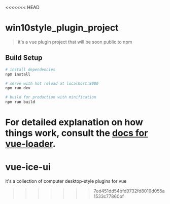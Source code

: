 <<<<<<< HEAD
# win10style_plugin_project

> it's a vue plugin project that will be soon public to npm

## Build Setup

``` bash
# install dependencies
npm install

# serve with hot reload at localhost:8080
npm run dev

# build for production with minification
npm run build
```

For detailed explanation on how things work, consult the [docs for vue-loader](http://vuejs.github.io/vue-loader).
=======
# vue-ice-ui
it's a collection of computer desktop-style plugins for vue
>>>>>>> 7ed451dd54bfd9732fd8019d055a1533c77860bf
